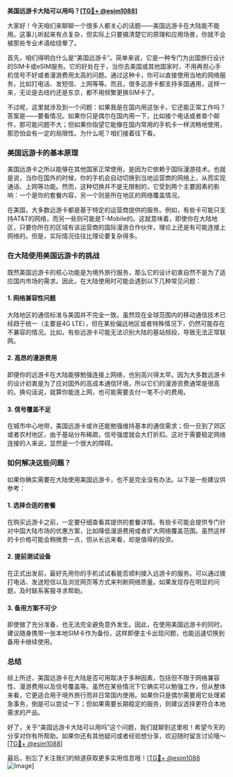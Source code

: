 **美国远游卡大陆可以用吗？[[TG💪+ @esim1088](https://t.me/s/esim1088)]**

大家好！今天咱们来聊聊一个很多人都关心的话题——美国远游卡在大陆能不能用。这事儿听起来有点复杂，但实际上只要搞清楚它的原理和应用场景，你就不会被那些专业术语给绕晕了。

首先，咱们得明白什么是“美国远游卡”。简单来说，它是一种专门为出国旅行设计的SIM卡或eSIM服务。它的好处在于，当你去美国或其他国家时，不用再担心手机信号不好或者漫游费用太高的问题。通过这种卡，你可以直接使用当地的网络服务，比如打电话、发短信、上网等等。而且，很多远游卡都支持多国通用，这样一来，无论是去纽约还是东京，都不用频繁更换SIM卡了。

不过呢，这里就涉及到一个问题：如果我是在国内用这张卡，它还能正常工作吗？答案是——要看情况。如果你只是偶尔在国内用一下，比如接个电话或者查个邮件，那可能问题不大；但如果你指望它能像在国内常用的手机卡一样流畅地使用，那恐怕会有一定的局限性。为什么呢？咱们接着往下看。

### 美国远游卡的基本原理

美国远游卡之所以能够在其他国家正常使用，是因为它依赖于国际漫游技术。也就是说，当你在国外的时候，你的手机会自动切换到当地运营商的网络上，从而实现通话、上网等功能。然而，这种切换并不是无限制的，它受到两个主要因素的影响：一个是你的套餐内容，另一个则是所在地区的网络覆盖情况。

在美国，大多数远游卡都是基于特定的运营商提供的服务。例如，有些卡可能只支持AT&T的网络，而另一些则可能是T-Mobile的。这就意味着，即使你在大陆地区，只要你所在的区域有该运营商的国际漫游合作伙伴，理论上还是有可能连接上网络的。但是，实际情况往往比理论要复杂得多。

### 在大陆使用美国远游卡的挑战

既然美国远游卡的核心功能是为境外旅行服务，那么它的设计初衷自然不是为了适应国内市场的需求。因此，在大陆使用时可能会遇到以下几种常见问题：

#### 1. **网络兼容性问题**
   大陆地区的通信标准与美国并不完全一致。虽然现在全球范围内的移动通信技术已经趋于统一（主要是4G LTE），但在某些偏远地区或者特殊情况下，仍然可能存在不兼容的情况。比如，有些远游卡可能无法识别大陆的基站频段，导致无法正常联网。

#### 2. **高昂的漫游费用**
   即便你的远游卡在大陆能够勉强连接上网络，也别高兴得太早。因为大多数远游卡的设计初衷是为了应对国外的高成本通信环境，所以它们的漫游资费通常是很高的。换句话说，就算你能连上网，也可能需要支付一笔不小的费用。

#### 3. **信号覆盖不足**
   在城市中心地带，美国远游卡或许还能勉强维持基本的通信需求；但一旦到了郊区或者农村地区，由于基站分布稀疏，信号强度就会大打折扣。这对于需要稳定网络连接的人来说，显然是一个很大的障碍。

### 如何解决这些问题？

如果你确实需要在大陆使用美国远游卡，也不是完全没有办法。以下是一些建议供参考：

#### 1. **选择合适的套餐**
   在购买远游卡之前，一定要仔细查看其提供的套餐详情。有些卡可能会提供专门针对中国大陆市场的优惠方案，比如降低漫游费用或者扩大网络覆盖范围。虽然这样的卡价格可能会稍微贵一点，但从长远来看，却是值得的投资。

#### 2. **提前测试设备**
   在正式出发前，最好先用你的手机试试看能否顺利接入远游卡的服务。可以通过拨打电话、发送短信以及浏览网页等方式来判断网络质量。如果发现存在明显的问题，及时联系客服寻求帮助。

#### 3. **备用方案不可少**
   即使做了充分准备，也无法完全避免意外发生。因此，在使用美国远游卡的同时，建议随身携带一张本地SIM卡作为备份。这样即便主卡出现问题，也能迅速切换到备用卡继续使用。

### 总结

综上所述，美国远游卡在大陆是否可用取决于多种因素，包括但不限于网络兼容性、漫游费用以及信号覆盖等。虽然在某些情况下它确实可以勉强工作，但从整体来看，它更适合用于境外旅行而非日常国内使用。如果你只是偶尔需要用它处理紧急事务，倒是可以尝试一下；但如果需要长期稳定的服务，则建议选择更符合本地需求的产品。

好了，关于“美国远游卡大陆可以用吗”这个问题，我们就聊到这里啦！希望今天的分享对你有所帮助。如果你还有其他疑问或者经验想分享，欢迎随时留言讨论哦～ [[TG💪+ @esim1088](https://t.me/s/esim1088)]  

最后，别忘了关注我们的频道获取更多实用信息哦！[[TG💪+ @esim1088](https://t.me/s/esim1088) ![Image](https://i.postimg.cc/4NQfJmqS/Snipaste-2025-05-13-00-14-12.png)]